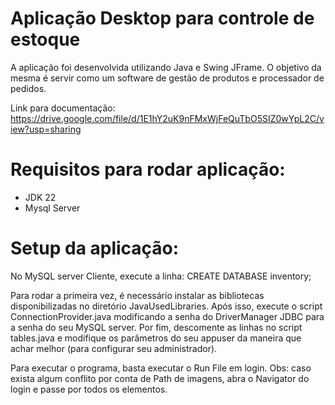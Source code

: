 # Aplicação Desktop para controle de estoque

A aplicação foi desenvolvida utilizando Java e Swing JFrame. O objetivo da mesma é servir como 
um software de gestão de produtos e processador de pedidos.

Link para documentação: https://drive.google.com/file/d/1E1hY2uK9nFMxWjFeQuTbO5SIZ0wYpL2C/view?usp=sharing

# Requisitos para rodar aplicação:
- JDK 22
- Mysql Server

# Setup da aplicação:

No MySQL server Cliente, execute a linha: CREATE DATABASE inventory;

Para rodar a primeira vez, é necessário instalar as bibliotecas disponibilizadas no diretório
JavaUsedLibraries. Após isso, execute o script ConnectionProvider.java modificando a senha do
DriverManager JDBC para a senha do seu MySQL server. Por fim, descomente as linhas no script 
tables.java e modifique os parâmetros do seu appuser da maneira que achar melhor (para configurar
seu administrador).

Para executar o programa, basta executar o Run File em login.
Obs: caso exista algum conflito por conta de Path de imagens, abra o Navigator do login e passe 
por todos os elementos.
